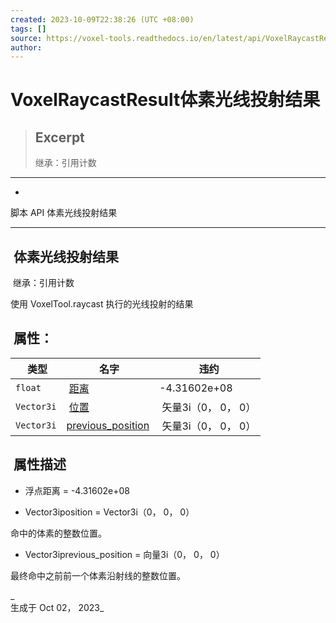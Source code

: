 ```yaml
---
created: 2023-10-09T22:38:26 (UTC +08:00)
tags: []
source: https://voxel-tools.readthedocs.io/en/latest/api/VoxelRaycastResult/
author: 
---
```


# VoxelRaycastResult体素光线投射结果

> ## Excerpt
> 继承：引用计数

---
-   [](https://voxel-tools.readthedocs.io/en/latest/)
  
脚本 API 体素光线投射结果

___

##  体素光线投射结果

 继承：引用计数

  
使用 VoxelTool.raycast 执行的光线投射的结果

##  属性：

|  类型 |  名字 |  违约 |
| --- | --- | --- |
| `float` |  [距离](https://voxel-tools.readthedocs.io/en/latest/api/VoxelRaycastResult/#i_distance) | \-4.31602e+08 |
| `Vector3i` |  [位置](https://voxel-tools.readthedocs.io/en/latest/api/VoxelRaycastResult/#i_position) |  矢量3i（0， 0， 0） |
| `Vector3i` | [previous\_position](https://voxel-tools.readthedocs.io/en/latest/api/VoxelRaycastResult/#i_previous_position) |  矢量3i（0， 0， 0） |

##  属性描述

-     
    浮点距离 = -4.31602e+08
    
-     
    Vector3iposition = Vector3i（0， 0， 0）
    

  
命中的体素的整数位置。

-     
    Vector3iprevious\_position = 向量3i（0， 0， 0）

  
最终命中之前前一个体素沿射线的整数位置。

_  
生成于 Oct 02， 2023_
